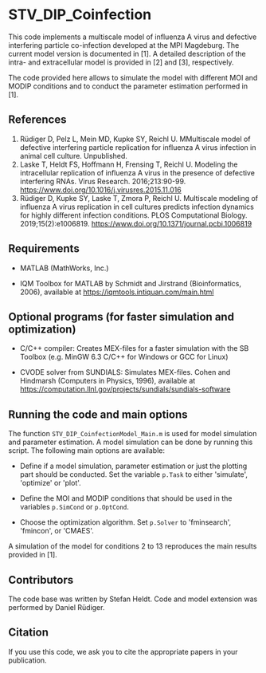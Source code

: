 # STV_DIP_Coinfection
This code implements a multiscale model of influenza A virus and defective interfering particle co-infection developed at the MPI Magdeburg. The current model version is documented in [1]. A detailed description of the intra- and extracellular model is provided in [2] and [3], respectively.

The code provided here allows to simulate the model with different MOI and MODIP conditions and to conduct the parameter estimation performed in [1]. 

## References
1. Rüdiger D, Pelz L, Mein MD, Kupke SY, Reichl U. MMultiscale model of defective interfering particle replication for influenza A virus infection in animal cell culture. Unpublished.
2. Laske T, Heldt FS, Hoffmann H, Frensing T, Reichl U. Modeling the intracellular replication of influenza A virus in the presence of defective interfering RNAs. Virus Research. 2016;213:90-99. https://www.doi.org/10.1016/j.virusres.2015.11.016
3. Rüdiger D, Kupke SY, Laske T, Zmora P, Reichl U. Multiscale modeling of influenza A virus replication in cell cultures predicts infection dynamics for highly different infection conditions. PLOS Computational Biology. 2019;15(2):e1006819. https://www.doi.org/10.1371/journal.pcbi.1006819

## Requirements
- MATLAB (MathWorks, Inc.)

- IQM Toolbox for MATLAB by Schmidt and Jirstrand (Bioinformatics, 2006), available at https://iqmtools.intiquan.com/main.html

## Optional programs (for faster simulation and optimization)
- C/C++ compiler: Creates MEX-files for a faster simulation with the SB Toolbox (e.g. MinGW 6.3 C/C++ for Windows or GCC for Linux)

- CVODE solver from SUNDIALS: Simulates MEX-files. Cohen and Hindmarsh (Computers in Physics, 1996), available at https://computation.llnl.gov/projects/sundials/sundials-software

## Running the code and main options
The function `STV_DIP_CoinfectionModel_Main.m` is used for model simulation and parameter estimation. A model simulation can be done by running this script. The following main options are available:
-	Define if a model simulation, parameter estimation or just the plotting part should be conducted. Set the variable `p.Task` to either 'simulate', 'optimize' or 'plot'. 

-	Define the MOI and MODIP conditions that should be used in the variables `p.SimCond` or `p.OptCond`.

-	Choose the optimization algorithm. Set `p.Solver` to 'fminsearch', 'fmincon', or 'CMAES'.

A simulation of the model for conditions 2 to 13 reproduces the main results provided in [1].

## Contributors
The code base was written by Stefan Heldt. Code and model extension was performed by Daniel Rüdiger. 

## Citation
If you use this code, we ask you to cite the appropriate papers in your publication.
